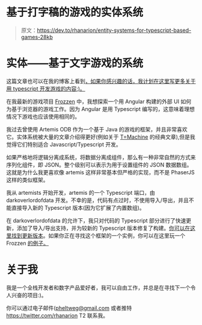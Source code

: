 # 基于打字稿的游戏的实体系统

> 原文：<https://dev.to/rhanarion/entity-systems-for-typescript-based-games-28kb>

# 实体——基于文字游戏的系统

这篇文章也可以在我的博客上看到[，如果你感兴趣的话，我计划在这里写更多关于用 typescript 开发游戏的内容:)。](https://rhazn.com/posts/entity-systems-for-typescript-based-games/)

在我最新的游戏项目 [Frozzen](https://frozzen-client.appspot.com/) 中，我想探索一个用 Angular 构建的外部 UI 如何为基于浏览器的游戏工作。因为 Angular 是用 Typescript 编写的，这意味着理想情况下游戏也应该使用相同的。

我过去曾使用 Artemis ODB 作为一个基于 Java 的游戏的框架，并且非常喜欢它。实体系统被大量的文章介绍得更好(例如关于 [T=Machine](http://t-machine.org/index.php/2007/09/03/entity-systems-are-the-future-of-mmog-development-part-1/) 的经典文章),但是我觉得它们特别适合 Javascript/Typescript 开发。

如果严格地将逻辑分离成系统，将数据分离成组件，那么有一种非常自然的方式来序列化组件，即 JSON。整个级别可以表示为用于设置组件的 JSON 数据数组。这就是为什么我更喜欢像 artemis 这样非常基本但严格的实现，而不是 PhaserJS 这样的类似框架。

我从 artemists 开始开发，artemis 的一个 Typescript 端口，由 darkoverlordofdata 开发。不幸的是，代码有点过时，不使用导入/导出，并且不能直接导入新的 Typescript 版本(因为它扩展了内置数组)。

在 darkoverlordofdata 的允许下，我只对代码的 Typescript 部分进行了快速更新，添加了导入/导出支持，并为较新的 Typescript 版本修复了构建。[你可以在这里找到更新版本](https://github.com/rhazn/artemis-ts)。如果你正在寻找这个框架的一个实例，你可以在这里玩一个 Frozzen [的例子。](https://frozzen-client.appspot.com/)

# 关于我

我是一个全栈开发者和数字产品爱好者，我可以自由工作，并总是在寻找下一个令人兴奋的项目:)。

你可以通过电子邮件(pheltweg@gmail.com 或者推特 https://twitter.com/rhanarion T2 联系我。